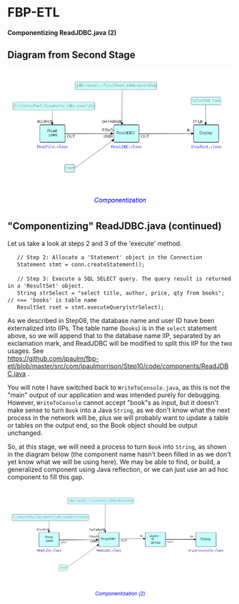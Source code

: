 FBP-ETL
=======

#### Componentizing ReadJDBC.java (2)

## Diagram from Second Stage

![Converted to ShowText](https://github.com/jpaulm/fbp-etl/blob/master/src/com/jpaulmorrison/Step08/docs/Step08-2.png "Converted to ShowText")

## "Componentizing" ReadJDBC.java (continued)
     

Let us take a look at steps 2 and 3 of the 'execute' method.
```
   // Step 2: Allocate a 'Statement' object in the Connection
   Statement stmt = conn.createStatement();
			   
   // Step 3: Execute a SQL SELECT query. The query result is returned in a 'ResultSet' object.
   String strSelect = "select title, author, price, qty from books";  // <== 'books' is table name
   ResultSet rset = stmt.executeQuery(strSelect);
```
As we described in Step08, the database name and user ID have been externalized into IIPs.  The table name (`books`) is in the `select` statement above, so we will append that to the database name IIP, separated by an exclamation mark, and ReadJDBC will be modified to split this IIP for the two usages.   See  
https://github.com/jpaulm/fbp-etl/blob/master/src/com/jpaulmorrison/Step10/code/components/ReadJDBC.java .

You will note I have switched back to `WriteToConsole.java`, as this is not the "main" output of our application and was intended purely for debugging.  However, `WriteToConsole` cannot accept "book"s as input, but it doesn't make sense to turn `Book` into a Java `String`, as we don't know what the next process in the network will be, plus we will probably want to update a table or tables on the output end, so the Book object should be output unchanged.  

So, at this stage, we will need a process to turn `Book` into `String`, as shown in the diagram below (the component name hasn't been filled in as we don't yet know what we will be using here). We may be able to find, or build, a generalized component using Java reflection, or we can just use an ad hoc component to fill this gap. 

![Next Phase](https://github.com/jpaulm/fbp-etl/blob/master/src/com/jpaulmorrison/Step10/docs/Step10.png "Next phase")  



